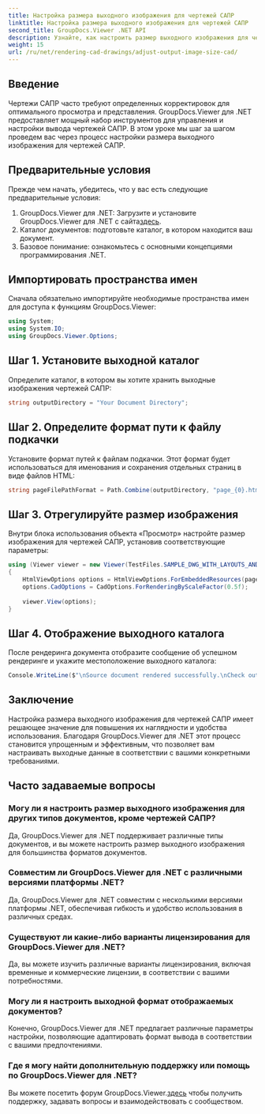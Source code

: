 ```yaml
---
title: Настройка размера выходного изображения для чертежей САПР
linktitle: Настройка размера выходного изображения для чертежей САПР
second_title: GroupDocs.Viewer .NET API
description: Узнайте, как настроить размер выходного изображения для чертежей САПР с помощью GroupDocs.Viewer для .NET. Повысьте видимость и удобство использования без особых усилий.
weight: 15
url: /ru/net/rendering-cad-drawings/adjust-output-image-size-cad/
---
```

## Введение
Чертежи САПР часто требуют определенных корректировок для оптимального просмотра и представления. GroupDocs.Viewer для .NET предоставляет мощный набор инструментов для управления и настройки вывода чертежей САПР. В этом уроке мы шаг за шагом проведем вас через процесс настройки размера выходного изображения для чертежей САПР.
## Предварительные условия
Прежде чем начать, убедитесь, что у вас есть следующие предварительные условия:
1.  GroupDocs.Viewer для .NET: Загрузите и установите GroupDocs.Viewer для .NET с сайта[здесь](https://releases.groupdocs.com/viewer/net/).
2. Каталог документов: подготовьте каталог, в котором находится ваш документ.
3. Базовое понимание: ознакомьтесь с основными концепциями программирования .NET.

## Импортировать пространства имен
Сначала обязательно импортируйте необходимые пространства имен для доступа к функциям GroupDocs.Viewer:
```csharp
using System;
using System.IO;
using GroupDocs.Viewer.Options;
```
## Шаг 1. Установите выходной каталог
Определите каталог, в котором вы хотите хранить выходные изображения чертежей САПР:
```csharp
string outputDirectory = "Your Document Directory";
```
## Шаг 2. Определите формат пути к файлу подкачки
Установите формат путей к файлам подкачки. Этот формат будет использоваться для именования и сохранения отдельных страниц в виде файлов HTML:
```csharp
string pageFilePathFormat = Path.Combine(outputDirectory, "page_{0}.html");
```
## Шаг 3. Отрегулируйте размер изображения
Внутри блока использования объекта «Просмотр» настройте размер изображения для чертежей САПР, установив соответствующие параметры:
```csharp
using (Viewer viewer = new Viewer(TestFiles.SAMPLE_DWG_WITH_LAYOUTS_AND_LAYERS))
{
    HtmlViewOptions options = HtmlViewOptions.ForEmbeddedResources(pageFilePathFormat);
    options.CadOptions = CadOptions.ForRenderingByScaleFactor(0.5f);
    
    viewer.View(options);
}
```
## Шаг 4. Отображение выходного каталога
После рендеринга документа отобразите сообщение об успешном рендеринге и укажите местоположение выходного каталога:
```csharp
Console.WriteLine($"\nSource document rendered successfully.\nCheck output in {outputDirectory}.");
```

## Заключение
Настройка размера выходного изображения для чертежей САПР имеет решающее значение для повышения их наглядности и удобства использования. Благодаря GroupDocs.Viewer для .NET этот процесс становится упрощенным и эффективным, что позволяет вам настраивать выходные данные в соответствии с вашими конкретными требованиями.
## Часто задаваемые вопросы
### Могу ли я настроить размер выходного изображения для других типов документов, кроме чертежей САПР?
Да, GroupDocs.Viewer для .NET поддерживает различные типы документов, и вы можете настроить размер выходного изображения для большинства форматов документов.
### Совместим ли GroupDocs.Viewer для .NET с различными версиями платформы .NET?
Да, GroupDocs.Viewer для .NET совместим с несколькими версиями платформы .NET, обеспечивая гибкость и удобство использования в различных средах.
### Существуют ли какие-либо варианты лицензирования для GroupDocs.Viewer для .NET?
Да, вы можете изучить различные варианты лицензирования, включая временные и коммерческие лицензии, в соответствии с вашими потребностями.
### Могу ли я настроить выходной формат отображаемых документов?
Конечно, GroupDocs.Viewer для .NET предлагает различные параметры настройки, позволяющие адаптировать формат вывода в соответствии с вашими предпочтениями.
### Где я могу найти дополнительную поддержку или помощь по GroupDocs.Viewer для .NET?
 Вы можете посетить форум GroupDocs.Viewer.[здесь](https://forum.groupdocs.com/c/viewer/9) чтобы получить поддержку, задавать вопросы и взаимодействовать с сообществом.